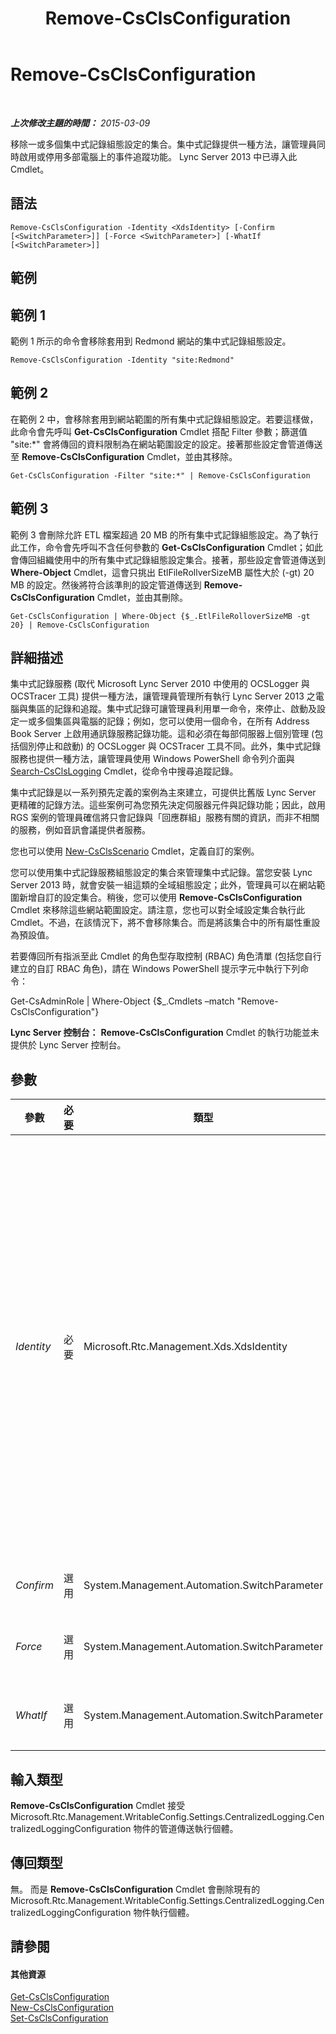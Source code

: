 ﻿---
title: Remove-CsClsConfiguration
TOCTitle: Remove-CsClsConfiguration
ms:assetid: f10005f4-ae5c-4d9e-800f-48183b5182be
ms:mtpsurl: https://technet.microsoft.com/zh-tw/library/JJ619191(v=OCS.15)
ms:contentKeyID: 49292761
ms.date: 08/24/2015
mtps_version: v=OCS.15
ms.translationtype: HT
---

# Remove-CsClsConfiguration

 

_**上次修改主題的時間：** 2015-03-09_

移除一或多個集中式記錄組態設定的集合。集中式記錄提供一種方法，讓管理員同時啟用或停用多部電腦上的事件追蹤功能。 Lync Server 2013 中已導入此 Cmdlet。

## 語法

    Remove-CsClsConfiguration -Identity <XdsIdentity> [-Confirm [<SwitchParameter>]] [-Force <SwitchParameter>] [-WhatIf [<SwitchParameter>]]

## 範例

## 範例 1

範例 1 所示的命令會移除套用到 Redmond 網站的集中式記錄組態設定。

    Remove-CsClsConfiguration -Identity "site:Redmond"

## 範例 2

在範例 2 中，會移除套用到網站範圍的所有集中式記錄組態設定。若要這樣做，此命令會先呼叫 **Get-CsClsConfiguration** Cmdlet 搭配 Filter 參數；篩選值 "site:\*" 會將傳回的資料限制為在網站範圍設定的設定。接著那些設定會管道傳送至 **Remove-CsClsConfiguration** Cmdlet，並由其移除。

    Get-CsClsConfiguration -Filter "site:*" | Remove-CsClsConfiguration

## 範例 3

範例 3 會刪除允許 ETL 檔案超過 20 MB 的所有集中式記錄組態設定。為了執行此工作，命令會先呼叫不含任何參數的 **Get-CsClsConfiguration** Cmdlet；如此會傳回組織使用中的所有集中式記錄組態設定集合。接著，那些設定會管道傳送到 **Where-Object** Cmdlet，這會只挑出 EtlFileRollverSizeMB 屬性大於 (-gt) 20 MB 的設定。然後將符合該準則的設定管道傳送到 **Remove-CsClsConfiguration** Cmdlet，並由其刪除。

    Get-CsClsConfiguration | Where-Object {$_.EtlFileRolloverSizeMB -gt 20} | Remove-CsClsConfiguration

## 詳細描述

集中式記錄服務 (取代 Microsoft Lync Server 2010 中使用的 OCSLogger 與 OCSTracer 工具) 提供一種方法，讓管理員管理所有執行 Lync Server 2013 之電腦與集區的記錄和追蹤。集中式記錄可讓管理員利用單一命令，來停止、啟動及設定一或多個集區與電腦的記錄；例如，您可以使用一個命令，在所有 Address Book Server 上啟用通訊錄服務記錄功能。這和必須在每部伺服器上個別管理 (包括個別停止和啟動) 的 OCSLogger 與 OCSTracer 工具不同。此外，集中式記錄服務也提供一種方法，讓管理員使用 Windows PowerShell 命令列介面與 [Search-CsClsLogging](search-csclslogging.md) Cmdlet，從命令中搜尋追蹤記錄。

集中式記錄是以一系列預先定義的案例為主來建立，可提供比舊版 Lync Server 更精確的記錄方法。這些案例可為您預先決定伺服器元件與記錄功能；因此，啟用 RGS 案例的管理員確信將只會記錄與「回應群組」服務有關的資訊，而非不相關的服務，例如音訊會議提供者服務。

您也可以使用 [New-CsClsScenario](new-csclsscenario.md) Cmdlet，定義自訂的案例。

您可以使用集中式記錄服務組態設定的集合來管理集中式記錄。當您安裝 Lync Server 2013 時，就會安裝一組這類的全域組態設定；此外，管理員可以在網站範圍新增自訂的設定集合。稍後，您可以使用 **Remove-CsClsConfiguration** Cmdlet 來移除這些網站範圍設定。請注意，您也可以對全域設定集合執行此 Cmdlet。不過，在該情況下，將不會移除集合。而是將該集合中的所有屬性重設為預設值。

若要傳回所有指派至此 Cmdlet 的角色型存取控制 (RBAC) 角色清單 (包括您自行建立的自訂 RBAC 角色)，請在 Windows PowerShell 提示字元中執行下列命令：

Get-CsAdminRole | Where-Object {$\_.Cmdlets –match "Remove-CsClsConfiguration"}

**Lync Server 控制台：** **Remove-CsClsConfiguration** Cmdlet 的執行功能並未提供於 Lync Server 控制台。

## 參數


<table>
<colgroup>
<col style="width: 25%" />
<col style="width: 25%" />
<col style="width: 25%" />
<col style="width: 25%" />
</colgroup>
<thead>
<tr class="header">
<th>參數</th>
<th>必要</th>
<th>類型</th>
<th>說明</th>
</tr>
</thead>
<tbody>
<tr class="odd">
<td><p><em>Identity</em></p></td>
<td><p>必要</p></td>
<td><p>Microsoft.Rtc.Management.Xds.XdsIdentity</p></td>
<td><p>您要移除之集中式記錄組態設定集合的唯一識別碼。若要移除全域設定，請使用此語法：</p>
<p>-Identity &quot;global&quot;</p>
<p>請注意，這樣做實際上不會移除全域原則，而是將所有原則屬性重設為其預設值。</p>
<p>若要修改在網站範圍設定的集合，請使用類似如下的語法：</p>
<p>-Identity &quot;site:Redmond&quot;</p>
<p>請注意，指定 Identity 時，無法使用萬用字元。</p></td>
</tr>
<tr class="even">
<td><p><em>Confirm</em></p></td>
<td><p>選用</p></td>
<td><p>System.Management.Automation.SwitchParameter</p></td>
<td><p>在執行命令前先提示確認。</p></td>
</tr>
<tr class="odd">
<td><p><em>Force</em></p></td>
<td><p>選用</p></td>
<td><p>System.Management.Automation.SwitchParameter</p></td>
<td><p>隱藏執行命令時可能發生的非嚴重錯誤訊息。</p></td>
</tr>
<tr class="even">
<td><p><em>WhatIf</em></p></td>
<td><p>選用</p></td>
<td><p>System.Management.Automation.SwitchParameter</p></td>
<td><p>說明執行命令時若不實際執行命令的後果。</p></td>
</tr>
</tbody>
</table>


## 輸入類型

**Remove-CsClsConfiguration** Cmdlet 接受 Microsoft.Rtc.Management.WritableConfig.Settings.CentralizedLogging.CentralizedLoggingConfiguration 物件的管道傳送執行個體。

## 傳回類型

無。 而是 **Remove-CsClsConfiguration** Cmdlet 會刪除現有的 Microsoft.Rtc.Management.WritableConfig.Settings.CentralizedLogging.CentralizedLoggingConfiguration 物件執行個體。

## 請參閱

#### 其他資源

[Get-CsClsConfiguration](get-csclsconfiguration.md)  
[New-CsClsConfiguration](new-csclsconfiguration.md)  
[Set-CsClsConfiguration](set-csclsconfiguration.md)

